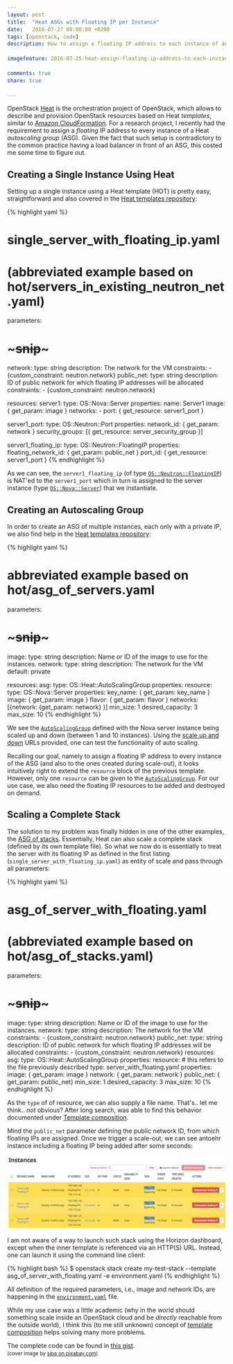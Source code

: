```yaml
---
layout: post
title:  "Heat ASGs with Floating IP per Instance"
date:   2016-07-27 08:00:00 +0200
tags: [openstack, code]
description: How to assign a floating IP address to each instance of an autoscaling group in OpenStack Heat

imagefeature: 2016-07-25-heat-assign-floating-ip-address-to-each-instance-of-an-autoscaling-group/clouds-295695_1280.jpg

comments: true
share: true

---
```



OpenStack [Heat](http://docs.openstack.org/developer/heat/) is the orchestration project of OpenStack, which allows to describe and provision OpenStack resources based on Heat _templates_, similar to [Amazon CloudFormation](https://aws.amazon.com/cloudformation/).
For a research project, I recently had the requirement to assign a _floating_ IP address to every instance of a Heat _autoscaling group_ (ASG).
Given the fact that such setup is contradictory to the common practice having a load balancer in front of an ASG, this costed me some time to figure out.

## Creating a Single Instance Using Heat

Setting up a single instance using a Heat template (HOT) is pretty easy, straightforward and also covered in the [Heat templates repository](https://github.com/openstack/heat-templates/blob/497cf075f70e3b7051fcf52301cd8e356260a37c/hot/servers_in_existing_neutron_net.yaml):

{% highlight yaml %}
# single_server_with_floating_ip.yaml
# (abbreviated example based on hot/servers_in_existing_neutron_net.yaml)

parameters:
  # ~~~snip~~~
  network:
    type: string
    description: The network for the VM
    constraints:
      - {custom_constraint: neutron.network}
  public_net:
    type: string
    description: ID of public network for which floating IP addresses will be allocated
    constraints:
      - {custom_constraint: neutron.network}

resources:
  server1:
    type: OS::Nova::Server
    properties:
      name: Server1
      image: { get_param: image }
      networks:
        - port: { get_resource: server1_port }
      
  server1_port:
    type: OS::Neutron::Port
    properties:
      network_id: { get_param: network }
      security_groups: [{ get_resource: server_security_group }]

  server1_floating_ip:
    type: OS::Neutron::FloatingIP
    properties:
      floating_network_id: { get_param: public_net }
      port_id: { get_resource: server1_port }
{% endhighlight %}

As we can see, the `server1_floating_ip` (of type [`OS::Neutron::FloatingIP`](http://docs.openstack.org/developer/heat/template_guide/openstack.html#OS::Neutron::FloatingIP)) is NAT'ed to the `server1_port` which in turn is assigned to the server instance (type [`OS::Nova::Server`](http://docs.openstack.org/developer/heat/template_guide/openstack.html#OS::Nova::Server)) that we instantiate. 

## Creating an Autoscaling Group

In order to create an ASG of multiple instances, each only with a private IP, we also find help in the [Heat templates repository](https://github.com/openstack/heat-templates/blob/master/hot/asg_of_servers.yaml):

{% highlight yaml %}
# abbreviated example based on hot/asg_of_servers.yaml

parameters:
  # ~~~snip~~~
  image:
    type: string
    description: Name or ID of the image to use for the instances.
  network:
    type: string
    description: The network for the VM
    default: private

resources:
  asg:
    type: OS::Heat::AutoScalingGroup
    properties:
      resource:
        type: OS::Nova::Server
        properties:
            key_name: { get_param: key_name }
            image: { get_param: image }
            flavor: { get_param: flavor }
            networks: [{network: {get_param: network} }]
      min_size: 1
      desired_capacity: 3
      max_size: 10
{% endhighlight %}

We see the [`AutoScalingGroup`](http://docs.openstack.org/developer/heat/template_guide/openstack.html#OS::Heat::AutoScalingGroup) defined with the Nova server instance being scaled up and down (between 1 and 10 instances).
Using the [scale up and down](https://github.com/openstack/heat-templates/blob/497cf075f70e3b7051fcf52301cd8e356260a37c/hot/asg_of_servers.yaml#L61-L75) URLs provided, one can test the functionality of auto scaling.

Recalling our goal, namely to assign a floating IP address to every instance of the ASG (and also to the ones created during scale-out), it looks intuitively right to extend the `resource` block of the previous template. However, only one `resource` can be given to the [`AutoScalingGroup`](http://docs.openstack.org/developer/heat/template_guide/openstack.html#OS::Heat::AutoScalingGroup). For our use case, we also need the floating IP resources to be added and destroyed on demand.

## Scaling a Complete Stack

The solution to my problem was finally hidden in one of the other examples, the [ASG of stacks](https://github.com/openstack/heat-templates/blob/497cf075f70e3b7051fcf52301cd8e356260a37c/hot/asg_of_stacks.yaml#L47-L51).
Essentially, Heat can also scale a complete stack (defined by its own template file).
So what we now do is essentially to treat the server with its floating IP as defined in the first listing (`single_server_with_floating_ip.yaml`) as entity of scale and pass through all parameters: 

{% highlight yaml %}
# asg_of_server_with_floating.yaml
# (abbreviated example based on hot/asg_of_stacks.yaml)
parameters:
  # ~~~snip~~~
  image:
    type: string
    description: Name or ID of the image to use for the instances.
  network:
    type: string
    description: The network for the VM
    constraints:
      - {custom_constraint: neutron.network}
  public_net:
    type: string
    description: ID of public network for which floating IP addresses will be allocated
    constraints:
      - {custom_constraint: neutron.network}
resources:
  asg:
    type: OS::Heat::AutoScalingGroup
    properties:
      resource:
        # this refers to the file previously described
        type: server_with_floating.yaml
        properties:
            image: { get_param: image }
            network: { get_param: network }
            public_net: { get_param: public_net}
      min_size: 1
      desired_capacity: 3
      max_size: 10
{% endhighlight %}

As the `type` of of resource, we can also supply a file name. That's.. let me think.. _not_ obvious?
After long search, was able to find this behavior documented under [Template composition](http://docs.openstack.org/developer/heat/template_guide/composition.html#use-the-template-filename-as-type). 
 
Mind the `public_net` parameter defining the public network ID, from which floating IPs are assigned.
Once we trigger a scale-out, we can see antoehr instance including a floating IP being added after some seconds:

![screenshot horizon](/images/2016-07-25-heat-assign-floating-ip-address-to-each-instance-of-an-autoscaling-group/screenshot.png)
  
I am not aware of a way to launch such stack using the Horizon dashboard, except when the inner template is referenced via an HTTP(S) URL.
Instead, one can launch it using the command line client:

{% highlight bash %}
$ openstack stack create my-test-stack --template asg_of_server_with_floating.yaml -e environment.yaml
{% endhighlight %}
 
All definition of the required parameters, i.e., image and network IDs, are happening in the [`environment.yaml`](https://gist.github.com/StephenKing/13987089075af2cb72d43fee4a0c1ef4#file-environment-yaml) file. 

While my use case was a little academic (why in the world should something scale inside an OpenStack cloud and be _directly_ reachable from the outside world), I think this (to me still unknown) concept of [template composition](http://docs.openstack.org/developer/heat/template_guide/composition.html#use-the-template-filename-as-type) helps solving many more problems.
 
The complete code can be found in [this gist](https://gist.github.com/StephenKing/13987089075af2cb72d43fee4a0c1ef4).<br/>
<small>(cover image by [sipa on pixabay.com](https://pixabay.com/en/clouds-nature-clouds-form-295695/))</small>